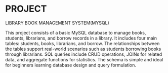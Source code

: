 # PROJECT
LIBRARY BOOK MANAGEMENT SYSTEM(MYSQL)

This project consists of a basic MySQL database to manage books, students, librarians, and borrow records in a library.
It includes four main tables: students, books, librarians, and borrow. 
The relationships between the tables support real-world scenarios such as students borrowing books through librarians. 
SQL queries include CRUD operations, JOINs for related data, and aggregate functions for statistics. 
The schema is simple and ideal for beginners learning database design and query formulation.
